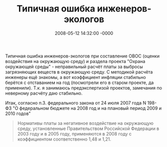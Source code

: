 ﻿---
layout: post
title:  "Типичная ошибка инженеров-экологов"
date: 2008-05-12 14:32:00 -0000
tags: blog
---

Типичная ошибка инженеров-экологов при составление ОВОС (оценки воздействия на окружающую среду) и раздела проекта "Охрана окружающей среды" - неправильный расчёт платы за выбросы загрязняющих веществ в окружающую среду. С методикой расчёта инженеры ещё знакомы, а вот коэффициент инфляции стабильно берётся с отставанием на год (посмотрели его в старом проекте, да применили). Т.к. я занимаюсь предэкспертизой проектов, замечания по неверному расчёту даю стабильно.

Итак, согласно п.3. федерального закона от 24 июля 2007 года N 198-ФЗ "О федеральном бюджете на 2008 год и на плановый период 2009 и 2010 годов"

> Нормативы платы за негативное воздействие на окружающую среду, установленные Правительством Российской Федерации в 2003 году и в 2005 году, применяются в 2008 году с коэффициентом соответственно 1,48 и 1,21.